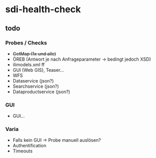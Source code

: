 # sdi-health-check

## todo
### Probes / Checks
- ~~GetMap (1x und alle)~~
- ÖREB (Antwort je nach Anfrageparameter -> bedingt jedoch XSD)
- ilimodels.xml ff
- GUI (Web GIS), Teaser...
- WFS
- Dataservice (json?)
- Searchservice (json?)
- Dataproductservice (json?)
### GUI
- GUI...
### Varia
- Falls kein GUI -> Probe manuell auslösen?
- Authentification
- Timeouts


